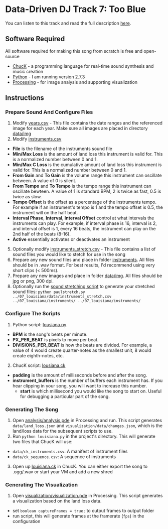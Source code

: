 Data-Driven DJ Track 7: Too Blue
=================

You can listen to this track and read the full description [here](https://datadrivendj.com/tracks/louisiana).

## Software Required

All software required for making this song from scratch is free and open-source

* [ChucK](http://chuck.cs.princeton.edu/) - a programming language for real-time sound synthesis and music creation
* [Python](https://www.python.org/) - I am running version 2.7.3
* [Processing](https://processing.org/) - for image analysis and supporting visualization

## Instructions

### Prepare Sound And Configure Files

1. Modify [years.csv](data/years.csv) - This file contains the date ranges and the referenced image for each year. Make sure all images are placed in directory [data/img](data/img)
4. Modify [instruments.csv](data/instruments.csv)
  * **File** is the filename of the instruments sound file
  * **Min/Max Loss** is the amount of land loss this instrument is valid for. This is a normalized number between 0 and 1.
  * **Min/Max C Loss** is the cumulative amount of land loss this instrument is valid for. This is a normalized number between 0 and 1.
  * **From Gain** and **To Gain** is the volume range this instrument can oscillate between. A value of 0 is silent.
  * **From Tempo** and **To Tempo** is the tempo range this instrument can oscillate bewteen. A value of 1 is standard BPM, 2 is twice as fast, 0.5 is twice as slow.
  * **Tempo Offset** is the offset as a percentage of the instruments tempo. For example if an instrument's tempo is 1 and the tempo offset is 0.5, the instrument will on the half beat.
  * **Interval Phase**, **Interval**, **Interval Offset** control at what intervals the instruments can play. For example, if interval phase is 16, interval is 2, and interval offset is 1, every 16 beats, the instrument can play on the 2nd half of the beats (8-16).
  * **Active** essentially activates or deactivates an instrument
5. Optionally modify [instruments_stretch.csv](data/instruments_stretch.csv) - This file contains a list of sound files you would like to stetch for use in the song
6. Prepare any new sound files and place in folder [instruments](instruments). All files should be in .wav format. For best results, I'd recommend using very short clips (< 500ms).
7. Prepare any new images and place in folder [data/img](data/img). All files should be jpg or png, 300 dpi.
8. Optionally run the [sound stretching script](https://github.com/beefoo/music-lab-scripts/blob/master/util/paulstretch.py) to generate your stretched sound files: `python paulstretch.py ../07_louisiana/data/instruments_stretch.csv ../07_louisiana/instruments/ ../07_louisiana/instruments/`

### Configure The Scripts

1. Python script: [lousiana.py](lousiana.py)
  * **BPM** is the song's beats per minute.
  * **PX_PER_BEAT** is pixels to move per beat.
  * **DIVISIONS_PER_BEAT** is how the beats are divided. For example, a value of 4 would create quarter-notes as the smallest unit, 8 would create eighth-notes, etc.
2. ChucK script: [lousiana.ck](lousiana.ck)
  * **padding** is the amount of milliseconds before and after the song.
  * **instrument_buffers** is the number of buffers each instrument has. If you hear clipping in your song, you will want to increase this number.
	* **start** is which millisecond you would like the song to start on. Useful for debugging a particular part of the song.

### Generating The Song

1. Open [analysis/analysis.pde](analysis/analysis.pde) in Processing and run. This script generates `data/land_loss.json` and `visualization/data/changes.json`, which is the land/loss data for the subsequent scripts to use.
2. Run `python louisiana.py` in the project's directory. This will generate two files that ChucK will use:
  * `data/ck_instruments.csv`: A manifest of instrument files
  * `data/ck_sequence.csv`: A sequence of instruments
3. Open up [louisiana.ck](louisiana.ck) in ChucK. You can either export the song to .ogg/.wav or start your VM and add a new shred

### Generating The Visualization

1. Open [visualization/visualization.pde](visualization/visualization.pde) in Processing. This script generates a visualization based on the land loss data.
  * set `boolean captureFrames = true;` to output frames to output folder
  * run script, this will generate frames at the framerate (`fps`) in the configuration
